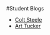 #Student Blogs

* [Colt Steele](http://google.com)
* [Art Tucker](https://medium.com/@SmrtArt/well-here-we-go-1a8b933ab18e)

